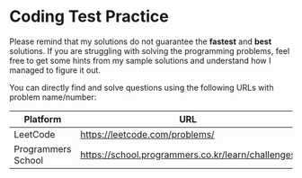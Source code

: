 # Coding Test Practice

Please remind that my solutions do not guarantee the **fastest** and **best** solutions. If you are struggling with solving the programming problems, feel free to get some hints from my sample solutions and understand how I managed to figure it out. 

You can directly find and solve questions using the following URLs with problem name/number:

| Platform | URL |
| --- | --- |
| LeetCode | https://leetcode.com/problems/ |
| Programmers School | https://school.programmers.co.kr/learn/challenges |